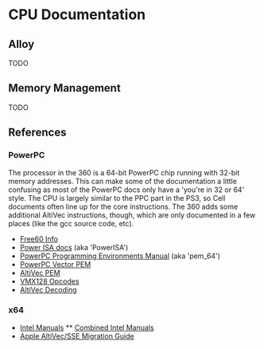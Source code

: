 # CPU Documentation

## Alloy

TODO

## Memory Management

TODO

## References

### PowerPC

The processor in the 360 is a 64-bit PowerPC chip running with 32-bit memory
addresses. This can make some of the documentation a little confusing as most
of the PowerPC docs only have a 'you're in 32 or 64' style. The CPU is largely
similar to the PPC part in the PS3, so Cell documents often line up for the
core instructions. The 360 adds some additional AltiVec instructions, though,
which are only documented in a few places (like the gcc source code, etc).

* [Free60 Info](http://www.free60.org/Xenon_\(CPU\))
* [Power ISA docs](https://www.power.org/wp-content/uploads/2012/07/PowerISA_V2.06B_V2_PUBLIC.pdf) (aka 'PowerISA')
* [PowerPC Programming Environments Manual](https://www-01.ibm.com/chips/techlib/techlib.nsf/techdocs/F7E732FF811F783187256FDD004D3797/$file/pem_64bit_v3.0.2005jul15.pdf) (aka 'pem_64')
* [PowerPC Vector PEM](https://www-01.ibm.com/chips/techlib/techlib.nsf/techdocs/C40E4C6133B31EE8872570B500791108/$file/vector_simd_pem_v_2.07c_26Oct2006_cell.pdf)
* [AltiVec PEM](http://cache.freescale.com/files/32bit/doc/ref_manual/ALTIVECPEM.pdf)
* [VMX128 Opcodes](http://biallas.net/doc/vmx128/vmx128.txt)
* [AltiVec Decoding](https://github.com/kakaroto/ps3ida/blob/master/plugins/PPCAltivec/src/main.cpp)

### x64

* [Intel Manuals](http://www.intel.com/content/www/us/en/processors/architectures-software-developer-manuals.html)
** [Combined Intel Manuals](http://www.intel.com/content/dam/www/public/us/en/documents/manuals/64-ia-32-architectures-software-developer-manual-325462.pdf)
* [Apple AltiVec/SSE Migration Guide](https://developer.apple.com/legacy/library/documentation/Performance/Conceptual/Accelerate_sse_migration/Accelerate_sse_migration.pdf)
